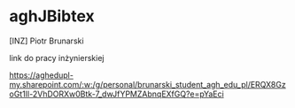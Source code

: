 # aghJBibtex
[INZ] Piotr Brunarski


link do pracy inżynierskiej

https://aghedupl-my.sharepoint.com/:w:/g/personal/brunarski_student_agh_edu_pl/ERQX8GzoGt1Il-2VhDORXw0Btk-7_dwJfYPMZAbnqEXfGQ?e=pYaEci
